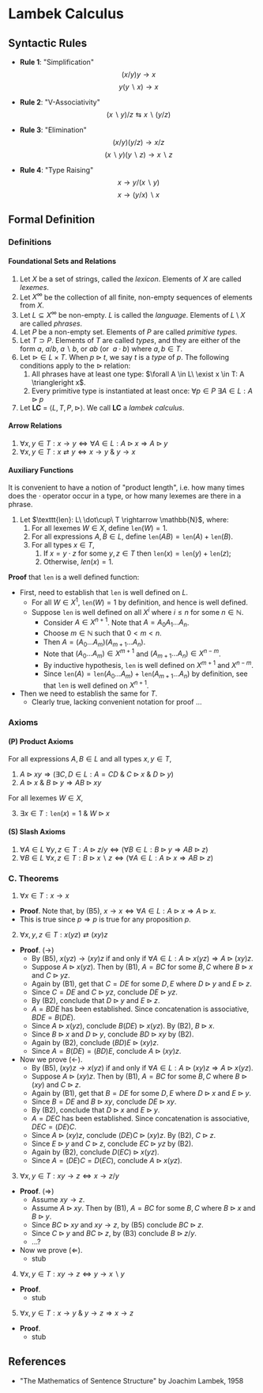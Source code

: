 # Lambek Calculus

## Syntactic Rules

- **Rule 1**: "Simplification"
$$
(x/y)y \rightarrow x
$$
$$
y(y\backslash x) \rightarrow x
$$

- **Rule 2**: "V-Associativity"
$$
(x\backslash y)/z \leftrightarrows x\backslash (y/z)
$$

- **Rule 3**: "Elimination"
$$
(x/y)(y/z) \rightarrow x/z
$$
$$
(x\backslash y)(y\backslash z) \rightarrow x\backslash z
$$

- **Rule 4**: "Type Raising"
$$
x \rightarrow y/(x \backslash y)
$$
$$
x \rightarrow (y / x) \backslash x
$$

## Formal Definition

### Definitions

#### Foundational Sets and Relations

1. Let $X$ be a set of strings, called the *lexicon*. Elements of $X$ are called *lexemes*.
2. Let $X^{\infty}$ be the collection of all finite, non-empty sequences of elements from $X$.
3. Let $L\subseteq X^{\infty}$ be non-empty. $L$ is called the *language*. Elements of $L\setminus X$ are called *phrases*.
4. Let $P$ be a non-empty set.  Elements of $P$ are called *primitive types*.
5. Let $T \supset P$. Elements of $T$ are called *types*, and they are either of the form $a$, $a/b$, $a\backslash b$, or $ab$ (or $\ a\cdot b$) where $a,b\in T$.
6. Let $\triangleright \in L\times T$. When $p \triangleright t$, we say $t$ is a *type* of $p$. The following conditions apply to the $\triangleright$ relation:
   1. All phrases have at least one type: $\forall A \in L\ \exist x \in T: A \triangleright x$.
   2. Every primitive type is instantiated at least once: $\forall p\in P\ \exists A \in L: A\triangleright p$
7. Let **LC** = $\langle L, T, P, \triangleright \rangle$. We call **LC** a *lambek calculus*.

#### Arrow Relations
1. $\forall x,y \in T : x \rightarrow y \Leftrightarrow \forall A \in L: A \triangleright x \Rightarrow A \triangleright y$
2. $\forall x,y \in T : x \rightleftarrows y \Leftrightarrow x\rightarrow y \ \& \ y \rightarrow x$

#### Auxiliary Functions

It is convenient to have a notion of "product length", i.e. how many times does the $\cdot$ operator occur in a type, or how many lexemes are there in a phrase.

1. Let $\texttt{len}: L\ \dot\cup\ T \rightarrow \mathbb{N}$, where:
   1. For all lexemes $W\in X$, define $\texttt{len}(W) = 1$.
   2. For all expressions $A, B\in L$, define $\texttt{len}(AB) = \texttt{len}(A) + \texttt{len}(B)$.
   3. For all types $x\in T$,
      1. If $x=y\cdot z$ for some $y,z\in T$ then $\texttt{len}(x) = \texttt{len}(y) + \texttt{len}(z)$;
      2. Otherwise, $len(x)=1$.

**Proof** that $\texttt{len}$ is a well defined function:
- First, need to establish that $\texttt{len}$ is well defined on $L$.
  - For all $W\in X^1$, $\texttt{len}(W)=1$ by definition, and hence is well defined.
  - Suppose $\texttt{len}$ is well defined on all $X^i$ where $i\leq n$ for some $n\in\mathbb{N}$.
    - Consider $A\in X^{n+1}$. Note that $A=A_0A_1\ldots A_n$.
    - Choose $m\in\mathbb{N}$ such that $0<m<n$.
    - Then $A=(A_0\ldots A_m)(A_{m+1}\ldots A_n)$.
    - Note that $(A_0\ldots A_m)\in X^{m+1}$ and $(A_{m+1}\ldots A_n)\in X^{n-m}$.
    - By inductive hypothesis, $\texttt{len}$ is well defined on $X^{m+1}$ and $X^{n-m}$.
    - Since $\texttt{len}(A) = \texttt{len}(A_0\ldots A_m) + \texttt{len}(A_{m+1}\ldots A_n)$ by definition, see that $\texttt{len}$ is well defined on $X^{n+1}$.
- Then we need to establish the same for $T$.
  - Clearly true, lacking convenient notation for proof ...

### Axioms

#### (P) Product Axioms

For all expressions $A,B\in L$ and all types $x,y \in T$,

1. $A\triangleright xy \Rightarrow ( \exists C,D\in L : A=CD\ \&\ C\triangleright x \ \&\ D \triangleright y)$
2. $A \triangleright x\ \& \ B\triangleright y \Rightarrow AB \triangleright xy$

For all lexemes $W\in X$,

3. $\exists x\in T: \texttt{len}(x)=1\ \&\ W\triangleright x$

#### (S) Slash Axioms

1. $\forall A \in L\ \forall y, z \in T : A \triangleright z/y \Leftrightarrow (\forall B \in L: B \triangleright y \Rightarrow AB \triangleright z)$
2. $\forall B \in L\ \forall x, z \in T :  B \triangleright x\backslash z \Leftrightarrow (\forall A \in L: A \triangleright x \Rightarrow AB \triangleright z)$

### C. Theorems

1. $\forall x \in T: x \rightarrow x$
  - **Proof**. Note that, by (B5), $x \rightarrow x \Leftrightarrow \forall A \in L: A \triangleright x \Rightarrow A \triangleright x$.
  - This is true since $p\Rightarrow p$ is true for any proposition $p$.

2. $\forall x, y, z \in T: x(yz) \rightleftarrows (xy)z$
  - **Proof**. $(\rightarrow)$
    - By (B5), $x(yz) \rightarrow (xy)z$ if and only if $\forall A \in L: A \triangleright x(yz) \Rightarrow A \triangleright (xy)z$.
    - Suppose $A \triangleright x(yz)$. Then by (B1), $A=BC$ for some $B,C$ where $B\triangleright x$ and $C \triangleright yz$.
    - Again by (B1), get that $C=DE$ for some $D,E$ where $D\triangleright y$ and $E \triangleright z$.
    - Since $C=DE$ and $C\triangleright yz$, conclude $DE\triangleright yz$.
    - By (B2), conclude that $D\triangleright y$ and $E\triangleright z$.
    - $A = BDE$ has been established. Since concatenation is associative, $BDE = B(DE)$.
    - Since $A \triangleright x(yz)$, conclude $B(DE) \triangleright x(yz)$. By (B2), $B \triangleright x$.
    - Since $B \triangleright x$ and $D \triangleright y$, conclude $BD\triangleright xy$ by (B2).
    - Again by (B2), conclude $(BD)E \triangleright (xy)z$.
    - Since $A=B(DE)=(BD)E$, conclude $A\triangleright (xy)z$.
  - Now we prove ($\leftarrow$).
    - By (B5), $(xy)z \rightarrow x(yz)$ if and only if $\forall A \in L: A \triangleright (xy)z \Rightarrow A \triangleright x(yz)$.
    - Suppose $A \triangleright (xy)z$. Then by (B1), $A=BC$ for some $B,C$ where $B\triangleright (xy)$ and $C \triangleright z$.
    - Again by (B1), get that $B=DE$ for some $D,E$ where $D\triangleright x$ and $E \triangleright y$.
    - Since $B=DE$ and $B\triangleright xy$, conclude $DE\triangleright xy$.
    - By (B2), conclude that $D\triangleright x$ and $E\triangleright y$.
    - $A = DEC$ has been established. Since concatenation is associative, $DEC = (DE)C$.
    - Since $A \triangleright (xy)z$, conclude $(DE)C \triangleright (xy)z$. By (B2), $C \triangleright z$.
    - Since $E \triangleright y$ and $C \triangleright z$, conclude $EC\triangleright yz$ by (B2).
    - Again by (B2), conclude $D(EC) \triangleright x(yz)$.
    - Since $A=(DE)C=D(EC)$, conclude $A\triangleright x(yz)$.

3. $\forall x, y \in T: xy \rightarrow z \Leftrightarrow x \rightarrow z/y$
  - **Proof**. $(\Rightarrow)$
    - Assume $xy \rightarrow z$.
    - Assume $A \triangleright xy$. Then by (B1), $A=BC$ for some $B,C$ where $B \triangleright x$ and $B \triangleright y$.
    - Since $BC \triangleright xy$ and $xy \rightarrow z$, by (B5) conclude $BC \triangleright z$.
    - Since $C \triangleright y$ and $BC \triangleright z$, by (B3) conclude $B\triangleright z/y$.
    - ...?
  - Now we prove ($\Leftarrow$).
    - stub

4. $\forall x, y \in T: xy \rightarrow z \Leftrightarrow y \rightarrow x\backslash y$
  - **Proof**.
    - stub

5. $\forall x, y \in T: x\rightarrow y \ \&\ y\rightarrow z \Rightarrow x \rightarrow z$
  - **Proof**.
    - stub


## References
- "The Mathematics of Sentence Structure" by Joachim Lambek, 1958
